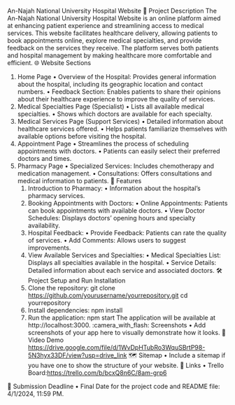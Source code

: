 An-Najah National University Hospital Website
:book: Project Description
The An-Najah National University Hospital Website is an online platform aimed at enhancing patient experience and streamlining access to medical services. This website facilitates healthcare delivery, allowing patients to book appointments online, explore medical specialties, and provide feedback on the services they receive. The platform serves both patients and hospital management by making healthcare more comfortable and efficient.
:globe_with_meridians: Website Sections
1. Home Page
	•	Overview of the Hospital: Provides general information about the hospital, including its geographic location and contact numbers.
	•	Feedback Section: Enables patients to share their opinions about their healthcare experience to improve the quality of services.
2. Medical Specialties Page (Specialist)
	•	Lists all available medical specialties.
	•	Shows which doctors are available for each specialty.
3. Medical Services Page (Support Services)
	•	Detailed information about healthcare services offered.
	•	Helps patients familiarize themselves with available options before visiting the hospital.
4. Appointment Page
	•	Streamlines the process of scheduling appointments with doctors.
	•	Patients can easily select their preferred doctors and times.
5. Pharmacy Page
	•	Specialized Services: Includes chemotherapy and medication management.
	•	Consultations: Offers consultations and medical information to patients.
:rocket: Features
	1.	Introduction to Pharmacy:
	•	Information about the hospital’s pharmacy services.
	2.	Booking Appointments with Doctors:
	•	Online Appointments: Patients can book appointments with available doctors.
	•	View Doctor Schedules: Displays doctors’ opening hours and specialty availability.
	3.	Hospital Feedback:
	•	Provide Feedback: Patients can rate the quality of services.
	•	Add Comments: Allows users to suggest improvements.
	4.	View Available Services and Specialties:
	•	Medical Specialties List: Displays all specialties available in the hospital.
	•	Service Details: Detailed information about each service and associated doctors.
:hammer_and_wrench: Project Setup and Run
Installation
	1.	Clone the repository:
git clone https://github.com/yourusername/yourrepository.git
cd yourrepository
	2.	Install dependencies:
npm install
	3.	Run the application:
npm start
The application will be available at http://localhost:3000.
:camera_with_flash: Screenshots
	•	Add screenshots of your app here to visually demonstrate how it looks.
:movie_camera: Video Demo
	https://drive.google.com/file/d/1WvDpHTubRo3WquSBrtP98-5N3hyx33DF/view?usp=drive_link
:world_map: Sitemap
	•	Include a sitemap if you have one to show the structure of your website.
:link: Links
	•	Trello Board:https://trello.com/b/bcxQ8n6C/8am-grp6
	
:date: Submission Deadline
	•	Final Date for the project code and README file: 4/1/2024, 11:59 PM.
